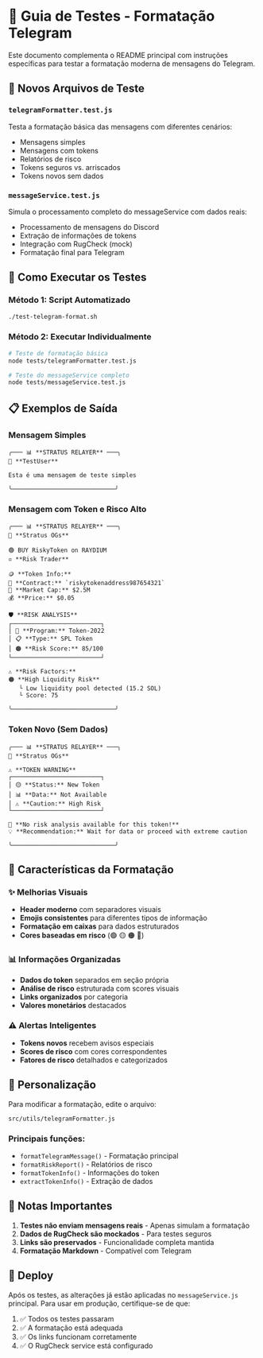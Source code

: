 # 🧪 Guia de Testes - Formatação Telegram

Este documento complementa o README principal com instruções específicas para testar a formatação moderna de mensagens do Telegram.

## 📁 Novos Arquivos de Teste

### `telegramFormatter.test.js`
Testa a formatação básica das mensagens com diferentes cenários:
- Mensagens simples
- Mensagens com tokens
- Relatórios de risco
- Tokens seguros vs. arriscados
- Tokens novos sem dados

### `messageService.test.js`
Simula o processamento completo do messageService com dados reais:
- Processamento de mensagens do Discord
- Extração de informações de tokens
- Integração com RugCheck (mock)
- Formatação final para Telegram

## 🚀 Como Executar os Testes

### Método 1: Script Automatizado
```bash
./test-telegram-format.sh
```

### Método 2: Executar Individualmente
```bash
# Teste de formatação básica
node tests/telegramFormatter.test.js

# Teste do messageService completo
node tests/messageService.test.js
```

## 📋 Exemplos de Saída

### Mensagem Simples
```
╭─── 📊 **STRATUS RELAYER** ───╮
👤 **TestUser**

Esta é uma mensagem de teste simples

╰─────────────────────────────╯
```

### Mensagem com Token e Risco Alto
```
╭─── 📊 **STRATUS RELAYER** ───╮
👤 **Stratus OGs**

🟢 BUY RiskyToken on RAYDIUM
▫️ **Risk Trader**

🪙 **Token Info:**
📍 **Contract:** `riskytokenaddress987654321`
💎 **Market Cap:** $2.5M
💰 **Price:** $0.05

🛡️ **RISK ANALYSIS**
┌─────────────────────────┐
│ 🔧 **Program:** Token-2022
│ 📋 **Type:** SPL Token
│ 🟠 **Risk Score:** 85/100
└─────────────────────────┘

⚠️ **Risk Factors:**
🟠 **High Liquidity Risk**
   └ Low liquidity pool detected (15.2 SOL)
   └ Score: 75

╰─────────────────────────────╯
```

### Token Novo (Sem Dados)
```
╭─── 📊 **STRATUS RELAYER** ───╮
👤 **Stratus OGs**

⚠️ **TOKEN WARNING**
┌─────────────────────────┐
│ 🟡 **Status:** New Token
│ 📊 **Data:** Not Available
│ ⚠️ **Caution:** High Risk
└─────────────────────────┘

🚨 **No risk analysis available for this token!**
💡 **Recommendation:** Wait for data or proceed with extreme caution

╰─────────────────────────────╯
```

## 🎨 Características da Formatação

### ✨ Melhorias Visuais
- **Header moderno** com separadores visuais
- **Emojis consistentes** para diferentes tipos de informação
- **Formatação em caixas** para dados estruturados
- **Cores baseadas em risco** (🟢 🟡 🟠 🔴)

### 📊 Informações Organizadas
- **Dados do token** separados em seção própria
- **Análise de risco** estruturada com scores visuais
- **Links organizados** por categoria
- **Valores monetários** destacados

### ⚠️ Alertas Inteligentes
- **Tokens novos** recebem avisos especiais
- **Scores de risco** com cores correspondentes
- **Fatores de risco** detalhados e categorizados

## 🔧 Personalização

Para modificar a formatação, edite o arquivo:
```
src/utils/telegramFormatter.js
```

### Principais funções:
- `formatTelegramMessage()` - Formatação principal
- `formatRiskReport()` - Relatórios de risco
- `formatTokenInfo()` - Informações do token
- `extractTokenInfo()` - Extração de dados

## 📝 Notas Importantes

1. **Testes não enviam mensagens reais** - Apenas simulam a formatação
2. **Dados de RugCheck são mockados** - Para testes seguros
3. **Links são preservados** - Funcionalidade completa mantida
4. **Formatação Markdown** - Compatível com Telegram

## 🚀 Deploy

Após os testes, as alterações já estão aplicadas no `messageService.js` principal. 
Para usar em produção, certifique-se de que:

1. ✅ Todos os testes passaram
2. ✅ A formatação está adequada
3. ✅ Os links funcionam corretamente
4. ✅ O RugCheck service está configurado
